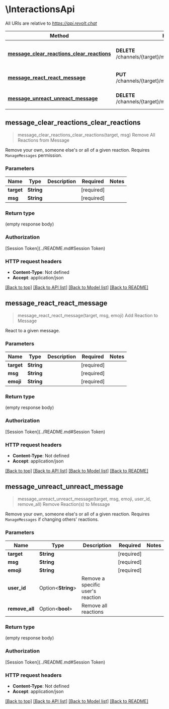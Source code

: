 # \InteractionsApi

All URIs are relative to *https://api.revolt.chat*

Method | HTTP request | Description
------------- | ------------- | -------------
[**message_clear_reactions_clear_reactions**](InteractionsApi.md#message_clear_reactions_clear_reactions) | **DELETE** /channels/{target}/messages/{msg}/reactions | Remove All Reactions from Message
[**message_react_react_message**](InteractionsApi.md#message_react_react_message) | **PUT** /channels/{target}/messages/{msg}/reactions/{emoji} | Add Reaction to Message
[**message_unreact_unreact_message**](InteractionsApi.md#message_unreact_unreact_message) | **DELETE** /channels/{target}/messages/{msg}/reactions/{emoji} | Remove Reaction(s) to Message



## message_clear_reactions_clear_reactions

> message_clear_reactions_clear_reactions(target, msg)
Remove All Reactions from Message

Remove your own, someone else's or all of a given reaction.  Requires `ManageMessages` permission.

### Parameters


Name | Type | Description  | Required | Notes
------------- | ------------- | ------------- | ------------- | -------------
**target** | **String** |  | [required] |
**msg** | **String** |  | [required] |

### Return type

 (empty response body)

### Authorization

[Session Token](../README.md#Session Token)

### HTTP request headers

- **Content-Type**: Not defined
- **Accept**: application/json

[[Back to top]](#) [[Back to API list]](../README.md#documentation-for-api-endpoints) [[Back to Model list]](../README.md#documentation-for-models) [[Back to README]](../README.md)


## message_react_react_message

> message_react_react_message(target, msg, emoji)
Add Reaction to Message

React to a given message.

### Parameters


Name | Type | Description  | Required | Notes
------------- | ------------- | ------------- | ------------- | -------------
**target** | **String** |  | [required] |
**msg** | **String** |  | [required] |
**emoji** | **String** |  | [required] |

### Return type

 (empty response body)

### Authorization

[Session Token](../README.md#Session Token)

### HTTP request headers

- **Content-Type**: Not defined
- **Accept**: application/json

[[Back to top]](#) [[Back to API list]](../README.md#documentation-for-api-endpoints) [[Back to Model list]](../README.md#documentation-for-models) [[Back to README]](../README.md)


## message_unreact_unreact_message

> message_unreact_unreact_message(target, msg, emoji, user_id, remove_all)
Remove Reaction(s) to Message

Remove your own, someone else's or all of a given reaction.  Requires `ManageMessages` if changing others' reactions.

### Parameters


Name | Type | Description  | Required | Notes
------------- | ------------- | ------------- | ------------- | -------------
**target** | **String** |  | [required] |
**msg** | **String** |  | [required] |
**emoji** | **String** |  | [required] |
**user_id** | Option<**String**> | Remove a specific user's reaction |  |
**remove_all** | Option<**bool**> | Remove all reactions |  |

### Return type

 (empty response body)

### Authorization

[Session Token](../README.md#Session Token)

### HTTP request headers

- **Content-Type**: Not defined
- **Accept**: application/json

[[Back to top]](#) [[Back to API list]](../README.md#documentation-for-api-endpoints) [[Back to Model list]](../README.md#documentation-for-models) [[Back to README]](../README.md)

